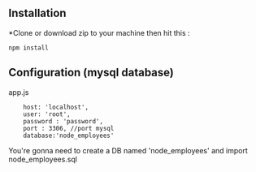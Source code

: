 ## Installation
*Clone or download zip to your machine then hit this :

	npm install

## Configuration (mysql database)
app.js

        host: 'localhost',
        user: 'root',
        password : 'password',
        port : 3306, //port mysql
        database:'node_employees'

	
You're gonna need to create a DB named 'node_employees' and import node_employees.sql